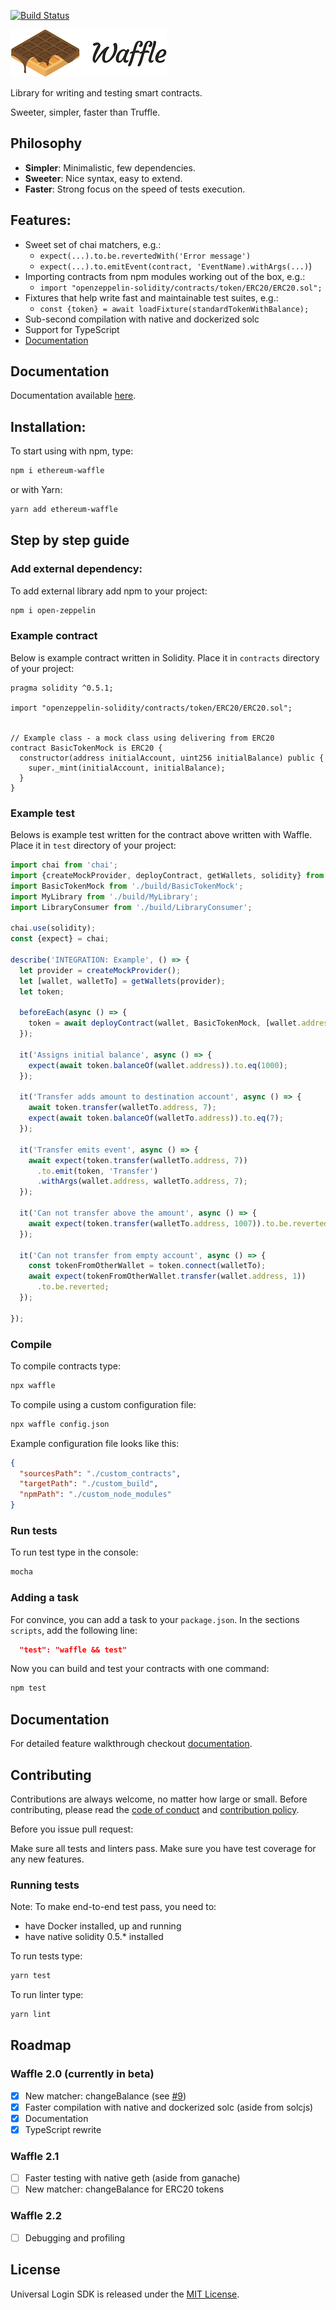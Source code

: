 [![Build Status](https://travis-ci.com/EthWorks/Waffle.svg?token=xjj4U84eSFwEsYLTc5Qe&branch=master)](https://travis-ci.com/EthWorks/Waffle)

![Ethereum Waffle](https://raw.githubusercontent.com/EthWorks/Waffle/master/docs/images/logo.png)

Library for writing and testing smart contracts.

Sweeter, simpler, faster than Truffle.

## Philosophy
* __Simpler__: Minimalistic, few dependencies.
* __Sweeter__: Nice syntax, easy to extend.
* __Faster__: Strong focus on the speed of tests execution.

## Features:
* Sweet set of chai matchers, e.g.:
  * `expect(...).to.be.revertedWith('Error message')`
  * `expect(...).to.emitEvent(contract, 'EventName).withArgs(...)`)
* Importing contracts from npm modules working out of the box, e.g.:
  * `import "openzeppelin-solidity/contracts/token/ERC20/ERC20.sol";`
* Fixtures that help write fast and maintainable test suites, e.g.:
  * `const {token} = await loadFixture(standardTokenWithBalance);`
* Sub-second compilation with native and dockerized solc
* Support for TypeScript
* [Documentation](https://ethereum-waffle.readthedocs.io/en/latest/)


## Documentation
Documentation available [here](https://ethereum-waffle.readthedocs.io/en/latest/).

## Installation:
To start using with npm, type:
```sh
npm i ethereum-waffle
```

or with Yarn:
```sh
yarn add ethereum-waffle
```

## Step by step guide

### Add external dependency:
To add external library add npm to your project:

```sh
npm i open-zeppelin
```

### Example contract
Below is example contract written in Solidity. Place it in `contracts` directory of your project:

```solidity
pragma solidity ^0.5.1;

import "openzeppelin-solidity/contracts/token/ERC20/ERC20.sol";


// Example class - a mock class using delivering from ERC20
contract BasicTokenMock is ERC20 {
  constructor(address initialAccount, uint256 initialBalance) public {
    super._mint(initialAccount, initialBalance);
  }
}
```

### Example test
Belows is example test written for the contract above written with Waffle. Place it in `test` directory of your project:

```js
import chai from 'chai';
import {createMockProvider, deployContract, getWallets, solidity} from 'ethereum-waffle';
import BasicTokenMock from './build/BasicTokenMock';
import MyLibrary from './build/MyLibrary';
import LibraryConsumer from './build/LibraryConsumer';

chai.use(solidity);
const {expect} = chai;

describe('INTEGRATION: Example', () => {
  let provider = createMockProvider();
  let [wallet, walletTo] = getWallets(provider);
  let token;

  beforeEach(async () => {
    token = await deployContract(wallet, BasicTokenMock, [wallet.address, 1000]);
  });

  it('Assigns initial balance', async () => {
    expect(await token.balanceOf(wallet.address)).to.eq(1000);
  });

  it('Transfer adds amount to destination account', async () => {
    await token.transfer(walletTo.address, 7);
    expect(await token.balanceOf(walletTo.address)).to.eq(7);
  });

  it('Transfer emits event', async () => {
    await expect(token.transfer(walletTo.address, 7))
      .to.emit(token, 'Transfer')
      .withArgs(wallet.address, walletTo.address, 7);
  });

  it('Can not transfer above the amount', async () => {
    await expect(token.transfer(walletTo.address, 1007)).to.be.reverted;
  });

  it('Can not transfer from empty account', async () => {
    const tokenFromOtherWallet = token.connect(walletTo);
    await expect(tokenFromOtherWallet.transfer(wallet.address, 1))
      .to.be.reverted;
  });

});
```

### Compile
To compile contracts type:
```sh
npx waffle
```

To compile using a custom configuration file:
```sh
npx waffle config.json
```

Example configuration file looks like this:
```json
{
  "sourcesPath": "./custom_contracts",
  "targetPath": "./custom_build",
  "npmPath": "./custom_node_modules"
}
```

### Run tests
To run test type in the console:
```sh
mocha
```

### Adding a task
For convince, you can add a task to your `package.json`. In the sections `scripts`, add the following line:
```json
  "test": "waffle && test"
```

Now you can build and test your contracts with one command:
```sh
npm test
```

## Documentation
For detailed feature walkthrough checkout [documentation](https://ethereum-waffle.readthedocs.io/en/latest/).



## Contributing

Contributions are always welcome, no matter how large or small. Before contributing, please read the [code of conduct](https://github.com/EthWorks/Waffle/blob/master/CODE_OF_CONDUCT.md) and [contribution policy](https://github.com/EthWorks/Waffle/blob/master/CONTRIBUTION.md).

Before you issue pull request:

Make sure all tests and linters pass.
Make sure you have test coverage for any new features.


### Running tests
Note: To make end-to-end test pass, you need to:
* have Docker installed, up and running
* have native solidity 0.5.* installed

To run tests type:
```sh
yarn test
```

To run linter type:
```sh
yarn lint
```


## Roadmap

### Waffle 2.0 (currently in beta)
- [x] New matcher: changeBalance (see [#9](https://github.com/EthWorks/Waffle/issues/9))
- [x] Faster compilation with native and dockerized solc (aside from solcjs)
- [x] Documentation
- [x] TypeScript rewrite

### Waffle 2.1
- [ ] Faster testing with native geth (aside from ganache)
- [ ] New matcher: changeBalance for ERC20 tokens

### Waffle 2.2
- [ ] Debugging and profiling

## License
Universal Login SDK is released under the [MIT License](https://opensource.org/licenses/MIT).

